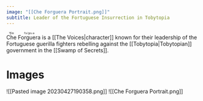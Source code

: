 ```yaml
---
image: "[[Che Forguera Portrait.png]]"
subtitle: Leader of the Fortuguese Insurrection in Tobytopia
---
```


<ruby>Che<rt>ˈt͡ʃeɪ</rt></ruby> <ruby>Forguera<rt>fɔɹˈgɛɹ.ə</rt></ruby> is a [[The Voices|character]] known for their leadership of the Fortuguese guerilla fighters rebelling against the [[Tobytopia|Tobytopian]] government in the [[Swamp of Secrets]].

<Youtube videoId="m9Mk31BjK-Q" />

# Images

![[Pasted image 20230427190358.png]]
![[Che Forguera Portrait.png]]
